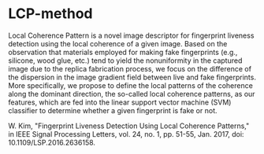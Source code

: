 # LCP-method
Local Coherence Pattern is a novel image descriptor for fingerprint liveness detection using the local coherence of a given image. Based on the observation that materials employed for making fake fingerprints (e.g., silicone, wood glue, etc.) tend to yield the nonuniformity in the captured image due to the replica fabrication process, we focus on the difference of the dispersion in the image gradient field between live and fake fingerprints. More specifically, we propose to define the local patterns of the coherence along the dominant direction, the so-called local coherence patterns, as our features, which are fed into the linear support vector machine (SVM) classifier to determine whether a given fingerprint is fake or not.


W. Kim, "Fingerprint Liveness Detection Using Local Coherence Patterns," in IEEE Signal Processing Letters, vol. 24, no. 1, pp. 51-55, Jan. 2017, doi: 10.1109/LSP.2016.2636158.
